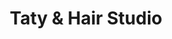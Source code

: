 ---
title: "Taty & Hair Studio"
url: /ciudad-autonoma-de-buenos-aires/taty-und-hair-studio/
shop: Friseur
---